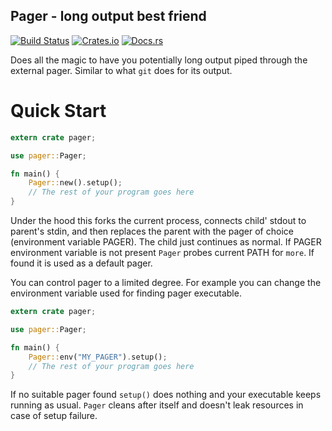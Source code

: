 ## Pager - long output best friend

[![Build Status](https://gitlab.com/imp/pager-rs/badges/master/build.svg)](https://gitlab.com/imp/pager-rs/pipelines)
[![Crates.io](https://img.shields.io/crates/v/pager.svg)](https://crates.io/crates/pager)
[![Docs.rs](https://docs.rs/pager/badge.svg)](https://docs.rs/pager)

Does all the magic to have you potentially long output piped through the
external pager. Similar to what `git` does for its output.

# Quick Start

```rust
extern crate pager;

use pager::Pager;

fn main() {
    Pager::new().setup();
    // The rest of your program goes here
}
```

Under the hood this forks the current process, connects child' stdout
to parent's stdin, and then replaces the parent with the pager of choice
(environment variable PAGER). The child just continues as normal. If PAGER
environment variable is not present `Pager` probes current PATH for `more`.
If found it is used as a default pager.

You can control pager to a limited degree. For example you can change the
environment variable used for finding pager executable.

```rust
extern crate pager;

use pager::Pager;

fn main() {
    Pager::env("MY_PAGER").setup();
    // The rest of your program goes here
}
```

If no suitable pager found `setup()` does nothing and your executable keeps
running as usual. `Pager` cleans after itself and doesn't leak resources in
case of setup failure.
